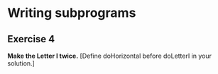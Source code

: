 # Writing subprograms
## Exercise 4

**Make the Letter I twice.**
[Define doHorizontal before doLetterI in your solution.]